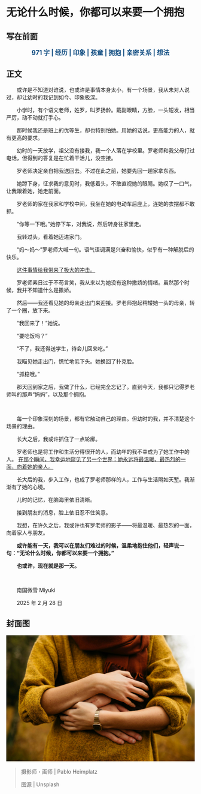 # 无论什么时候，你都可以来要一个拥抱

## 写在前面

<p style="color:#0f4c81; text-align:center; font-weight:bold; font-size:larger;">971 字 | 经历 | 印象 | 孩童 | 拥抱 | 亲密关系 | 想法</p>

## 正文

　　或许是不知道对谁说，也或许是事情本身太小，有一个场景，我从未对人说过，却让幼时的我记到如今、印象极深。

　　小学时，有个语文老师，姓罗，叫罗扬龄。戴副眼睛，方脸，一头短发，相当严厉，动不动就打手心。

　　那时候我还是班上的优等生，却也特别怕她。用她的话说，更高能力的人，就有更高的要求。

　　幼时的一天放学，祖父没有接我，我一个人落在学校里。罗老师和我父母打过电话，但得到的答复是在忙着干活儿，没空接。

　　罗老师决定亲自把我送回去。不过在此之前，她要先回一趟家拿东西。

　　她蹲下身，征求我的意见时，我低着头，不敢直视她的眼睛。她叹了一口气，让我跟着她，她走前面。

　　罗老师的家在我家和学校中间，我坐在她的电动车后座上，连她的衣摆都不敢抓。

　　“你等一下哦。”她停下车，对我说，然后转身往家里走。

　　我转过头，看着她迈进家门。

　　“妈～妈～”罗老师大喊一句。语气语调满是兴奋和愉快，似乎有一种解脱后的快乐。

　　<u>这件事情给我带来了极大的冲击。</u>

　　罗老师素日过于不苟言笑，我从来以为她没有这种撒娇的情绪。虽然那个时候，我并不知道什么是撒娇。

　　然后——我还看见她的母亲走出门来迎接。罗老师抱起稍矮她一头的母亲，转了一个圈，放下来。

　　“我回来了！”她说。

　　“要吃饭吗？”

　　“不了，我还得送学生，待会儿回来吃。”

　　我瞄见她走出门，慌忙地低下头。她换回了扑克脸。

　　“抓稳哦。”

　　那天回到家之后，我做了什么，已经完全忘记了。直到今天，我都只记得罗老师叫的那声“妈妈”，以及那个拥抱。

<br />

　　每一个印象深刻的场景，都有它触动自己的理由。但幼时的我，并不清楚这个场景的理由。

　　长大之后，我或许抓住了一点轮廓。

　　罗老师也是将工作和生活分得很开的人，而幼年的我不幸成为了她工作中的人。 <u>在那个瞬间，我幸运地窥见了另一个世界：她永远将最温暖、最热烈的一面，向着她的亲人。</u>

　　长大后的我，步入工作，也成了罗老师那样的人，工作与生活隔如天堑。我渐渐有了她的心境。

　　儿时的记忆，在脑海里依旧清晰。

　　接到朋友的消息，脸上依旧忍不住笑意。

　　我想，在许久之后，我或许也有罗老师的影子——将最温暖、最热烈的一面，向着家人与朋友。

　　**或许能有一天，我可以在朋友们难过的时候，温柔地抱住他们，轻声说一句：“无论什么时候，你都可以来要一个拥抱。”**

　　**也或许，现在就是那一天。**

<br />

　　南国微雪 Miyuki

　　2025 年 2 月 28 日

## 封面图

![](https://raw.githubusercontent.com/TinySnow/GithubImageHosting/main/blog/articles/literature/pablo-heimplatz-M1doNY5gdZs-unsplash.jpg)

> 摄影师・画师 | Pablo Heimplatz
>
> 图源 | Unsplash